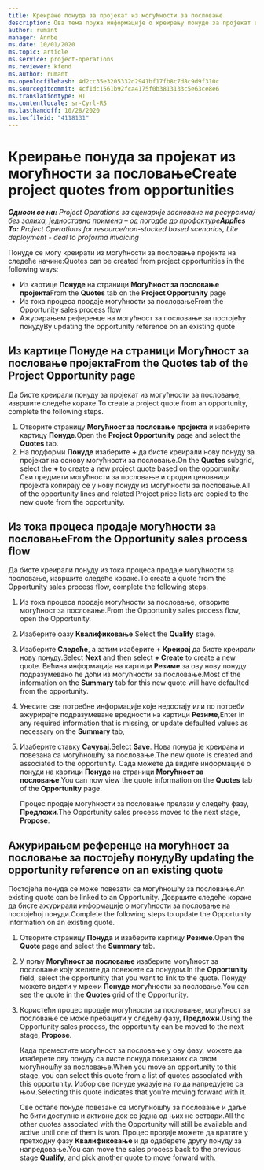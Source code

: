 ```yaml
---
title: Креирање понуда за пројекат из могућности за пословање
description: Ова тема пружа информације о креирању понуде за пројекат из могућности за пословање.
author: rumant
manager: Annbe
ms.date: 10/01/2020
ms.topic: article
ms.service: project-operations
ms.reviewer: kfend
ms.author: rumant
ms.openlocfilehash: 4d2cc35e3205332d2941bf17fb8c7d8c9d9f310c
ms.sourcegitcommit: 4cf1dc1561b92fca4175f0b3813133c5e63ce8e6
ms.translationtype: HT
ms.contentlocale: sr-Cyrl-RS
ms.lasthandoff: 10/28/2020
ms.locfileid: "4118131"
---
```

# <a name="create-project-quotes-from-opportunities"></a><span data-ttu-id="0ddf5-103">Креирање понуда за пројекат из могућности за пословање</span><span class="sxs-lookup"><span data-stu-id="0ddf5-103">Create project quotes from opportunities</span></span>

<span data-ttu-id="0ddf5-104">_**Односи се на:** Project Operations за сценарије засноване на ресурсима/без залиха, једноставна примена – од погодбе до профактуре_</span><span class="sxs-lookup"><span data-stu-id="0ddf5-104">_**Applies To:** Project Operations for resource/non-stocked based scenarios, Lite deployment - deal to proforma invoicing_</span></span>

<span data-ttu-id="0ddf5-105">Понуде се могу креирати из могућности за пословање пројекта на следеће начине:</span><span class="sxs-lookup"><span data-stu-id="0ddf5-105">Quotes can be created from project opportunities in the following ways:</span></span>

- <span data-ttu-id="0ddf5-106">Из картице **Понуде** на страници **Могућност за пословање пројекта**</span><span class="sxs-lookup"><span data-stu-id="0ddf5-106">From the **Quotes** tab on the **Project Opportunity** page</span></span>
- <span data-ttu-id="0ddf5-107">Из тока процеса продаје могућности за пословање</span><span class="sxs-lookup"><span data-stu-id="0ddf5-107">From the Opportunity sales process flow</span></span>
- <span data-ttu-id="0ddf5-108">Ажурирањем референце на могућност за пословање за постојећу понуду</span><span class="sxs-lookup"><span data-stu-id="0ddf5-108">By updating the opportunity reference on an existing quote</span></span>

## <a name="from-the-quotes-tab-of-the-project-opportunity-page"></a><span data-ttu-id="0ddf5-109">Из картице Понуде на страници Могућност за пословање пројекта</span><span class="sxs-lookup"><span data-stu-id="0ddf5-109">From the Quotes tab of the Project Opportunity page</span></span>

<span data-ttu-id="0ddf5-110">Да бисте креирали понуду за пројекат из могућности за пословање, извршите следеће кораке.</span><span class="sxs-lookup"><span data-stu-id="0ddf5-110">To create a project quote from an opportunity, complete the following steps.</span></span>

1. <span data-ttu-id="0ddf5-111">Отворите страницу **Могућност за пословање пројекта** и изаберите картицу **Понуде**.</span><span class="sxs-lookup"><span data-stu-id="0ddf5-111">Open the **Project Opportunity** page and select the **Quotes** tab.</span></span> 
2. <span data-ttu-id="0ddf5-112">На подформи **Понуде** изаберите **+** да бисте креирали нову понуду за пројекат на основу могућности за пословање.</span><span class="sxs-lookup"><span data-stu-id="0ddf5-112">On the **Quotes** subgrid, select the **+** to create a new project quote based on the opportunity.</span></span> <span data-ttu-id="0ddf5-113">Сви предмети могућности за пословање и сродни ценовници пројекта копирају се у нову понуду из могућности за пословање.</span><span class="sxs-lookup"><span data-stu-id="0ddf5-113">All of the opportunity lines and related Project price lists are copied to the new quote from the opportunity.</span></span>

## <a name="from-the-opportunity-sales-process-flow"></a><span data-ttu-id="0ddf5-114">Из тока процеса продаје могућности за пословање</span><span class="sxs-lookup"><span data-stu-id="0ddf5-114">From the Opportunity sales process flow</span></span>

<span data-ttu-id="0ddf5-115">Да бисте креирали понуду из тока процеса продаје могућности за пословање, извршите следеће кораке.</span><span class="sxs-lookup"><span data-stu-id="0ddf5-115">To create a quote from the Opportunity sales process flow, complete the following steps.</span></span>

1. <span data-ttu-id="0ddf5-116">Из тока процеса продаје могућности за пословање, отворите могућност за пословање.</span><span class="sxs-lookup"><span data-stu-id="0ddf5-116">From the Opportunity sales process flow, open the Opportunity.</span></span>
2. <span data-ttu-id="0ddf5-117">Изаберите фазу **Квалификовање**.</span><span class="sxs-lookup"><span data-stu-id="0ddf5-117">Select the **Qualify** stage.</span></span> 
3. <span data-ttu-id="0ddf5-118">Изаберите **Следеће**, а затим изаберите **+ Креирај** да бисте креирали нову понуду.</span><span class="sxs-lookup"><span data-stu-id="0ddf5-118">Select **Next** and then select **+ Create** to create a new quote.</span></span> <span data-ttu-id="0ddf5-119">Већина информација на картици **Резиме** за ову нову понуду подразумевано ће доћи из могућности за пословање.</span><span class="sxs-lookup"><span data-stu-id="0ddf5-119">Most of the information on the **Summary** tab for this new quote will have defaulted from the opportunity.</span></span> 
4. <span data-ttu-id="0ddf5-120">Унесите све потребне информације које недостају или по потреби ажурирајте подразумеване вредности на картици **Резиме**,</span><span class="sxs-lookup"><span data-stu-id="0ddf5-120">Enter in any required information that is missing, or update defaulted values as necessary on the **Summary** tab,</span></span>
5. <span data-ttu-id="0ddf5-121">Изаберите ставку **Сачувај**.</span><span class="sxs-lookup"><span data-stu-id="0ddf5-121">Select **Save**.</span></span> <span data-ttu-id="0ddf5-122">Нова понуда је креирана и повезана са могућношћу за пословање.</span><span class="sxs-lookup"><span data-stu-id="0ddf5-122">The new quote is created and associated to the opportunity.</span></span> <span data-ttu-id="0ddf5-123">Сада можете да видите информације о понуди на картици **Понуде** на страници **Могућност за пословање**.</span><span class="sxs-lookup"><span data-stu-id="0ddf5-123">You can now view the quote information on the **Quotes** tab of the **Opportunity** page.</span></span> 

   <span data-ttu-id="0ddf5-124">Процес продаје могућности за пословање прелази у следећу фазу, **Предложи**.</span><span class="sxs-lookup"><span data-stu-id="0ddf5-124">The Opportunity sales process moves to the next stage, **Propose**.</span></span>


## <a name="by-updating-the-opportunity-reference-on-an-existing-quote"></a><span data-ttu-id="0ddf5-125">Ажурирањем референце на могућност за пословање за постојећу понуду</span><span class="sxs-lookup"><span data-stu-id="0ddf5-125">By updating the opportunity reference on an existing quote</span></span>

<span data-ttu-id="0ddf5-126">Постојећа понуда се може повезати са могућношћу за пословање.</span><span class="sxs-lookup"><span data-stu-id="0ddf5-126">An existing quote can be linked to an Opportunity.</span></span> <span data-ttu-id="0ddf5-127">Довршите следеће кораке да бисте ажурирали информације о могућности за пословање на постојећој понуди.</span><span class="sxs-lookup"><span data-stu-id="0ddf5-127">Complete the following steps to update the Opportunity information on an existing quote.</span></span>

1. <span data-ttu-id="0ddf5-128">Отворите страницу **Понуда** и изаберите картицу **Резиме**.</span><span class="sxs-lookup"><span data-stu-id="0ddf5-128">Open the **Quote** page and select the **Summary** tab.</span></span>
2. <span data-ttu-id="0ddf5-129">У пољу **Могућност за пословање** изаберите могућност за пословање коју желите да повежете са понудом.</span><span class="sxs-lookup"><span data-stu-id="0ddf5-129">In the **Opportunity** field, select the opportunity that you want to link to the quote.</span></span> <span data-ttu-id="0ddf5-130">Понуду можете видети у мрежи **Понуде** могућности за пословање.</span><span class="sxs-lookup"><span data-stu-id="0ddf5-130">You can see the quote in the **Quotes** grid of the Opportunity.</span></span> 
3. <span data-ttu-id="0ddf5-131">Користећи процес продаје могућности за пословање, могућност за пословање се може пребацити у следећу фазу, **Предложи**.</span><span class="sxs-lookup"><span data-stu-id="0ddf5-131">Using the Opportunity sales process, the opportunity can be moved to the next stage, **Propose**.</span></span> 

   <span data-ttu-id="0ddf5-132">Када преместите могућност за пословање у ову фазу, можете да изаберете ову понуду са листе понуда повезаних са овом могућношћу за пословање.</span><span class="sxs-lookup"><span data-stu-id="0ddf5-132">When you move an opportunity to this stage, you can select this quote from a list of quotes associated with this opportunity.</span></span> <span data-ttu-id="0ddf5-133">Избор ове понуде указује на то да напредујете са њом.</span><span class="sxs-lookup"><span data-stu-id="0ddf5-133">Selecting this quote indicates that you're moving forward with it.</span></span>

   <span data-ttu-id="0ddf5-134">Све остале понуде повезане са могућношћу за пословање и даље ће бити доступне и активне док се једна од њих не оствари.</span><span class="sxs-lookup"><span data-stu-id="0ddf5-134">All the other quotes associated with the Opportunity will still be available and active until one of them is won.</span></span> <span data-ttu-id="0ddf5-135">Процес продаје можете да вратите у претходну фазу **Квалификовање** и да одаберете другу понуду за напредовање.</span><span class="sxs-lookup"><span data-stu-id="0ddf5-135">You can move the sales process back to the previous stage **Qualify**, and pick another quote to move forward with.</span></span>
